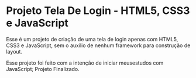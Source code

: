 # Projeto Tela De Login - HTML5, CSS3 e JavaScript
Esse é um projeto de criação de uma tela de login apenas com HTML5, CSS3 e JavaScript, sem o auxilio de nenhum framework para construção de layout.

Esse projeto foi feito com a intenção de iniciar meusestudos com JavaScript;
Projeto Finalizado.
